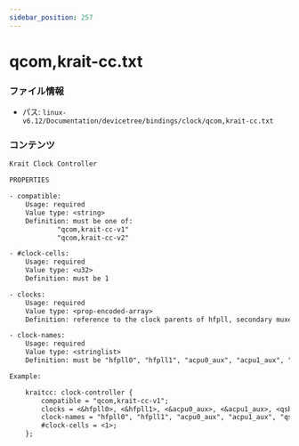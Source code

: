 ```yaml
---
sidebar_position: 257
---
```

# qcom,krait-cc.txt

### ファイル情報

- パス: `linux-v6.12/Documentation/devicetree/bindings/clock/qcom,krait-cc.txt`

### コンテンツ

```txt
Krait Clock Controller

PROPERTIES

- compatible:
	Usage: required
	Value type: <string>
	Definition: must be one of:
			"qcom,krait-cc-v1"
			"qcom,krait-cc-v2"

- #clock-cells:
	Usage: required
	Value type: <u32>
	Definition: must be 1

- clocks:
	Usage: required
	Value type: <prop-encoded-array>
	Definition: reference to the clock parents of hfpll, secondary muxes.

- clock-names:
	Usage: required
	Value type: <stringlist>
	Definition: must be "hfpll0", "hfpll1", "acpu0_aux", "acpu1_aux", "qsb".

Example:

	kraitcc: clock-controller {
		compatible = "qcom,krait-cc-v1";
		clocks = <&hfpll0>, <&hfpll1>, <&acpu0_aux>, <&acpu1_aux>, <qsb>;
		clock-names = "hfpll0", "hfpll1", "acpu0_aux", "acpu1_aux", "qsb";
		#clock-cells = <1>;
	};

```
